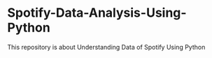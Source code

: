 # Spotify-Data-Analysis-Using-Python
This repository is about Understanding Data of Spotify Using Python
